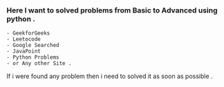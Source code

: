 ### Here I want to solved problems from Basic to Advanced using python .
``` From Various Platform Like 
- GeekforGeeks 
- Leetocode 
- Google Searched 
- JavaPoint 
- Python Problems
- or Any other Site .
```

If i were found any problem then i need to solved it as soon as possible .
